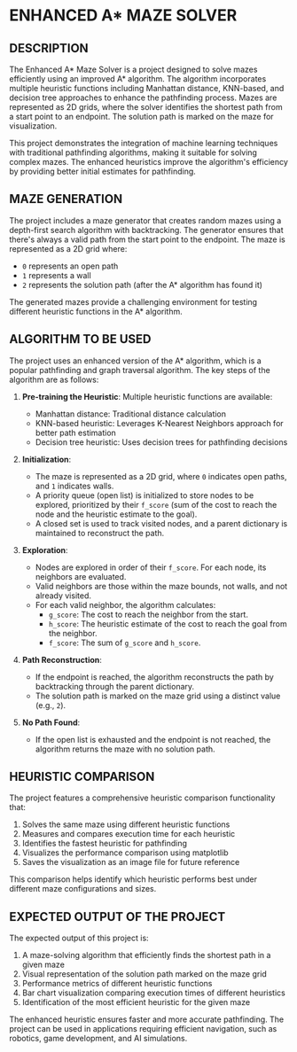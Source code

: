 # ENHANCED A* MAZE SOLVER

## DESCRIPTION
The Enhanced A* Maze Solver is a project designed to solve mazes efficiently using an improved A* algorithm. The algorithm incorporates multiple heuristic functions including Manhattan distance, KNN-based, and decision tree approaches to enhance the pathfinding process. Mazes are represented as 2D grids, where the solver identifies the shortest path from a start point to an endpoint. The solution path is marked on the maze for visualization.

This project demonstrates the integration of machine learning techniques with traditional pathfinding algorithms, making it suitable for solving complex mazes. The enhanced heuristics improve the algorithm's efficiency by providing better initial estimates for pathfinding.

## MAZE GENERATION
The project includes a maze generator that creates random mazes using a depth-first search algorithm with backtracking. The generator ensures that there's always a valid path from the start point to the endpoint. The maze is represented as a 2D grid where:
- `0` represents an open path
- `1` represents a wall
- `2` represents the solution path (after the A* algorithm has found it)

The generated mazes provide a challenging environment for testing different heuristic functions in the A* algorithm.

## ALGORITHM TO BE USED
The project uses an enhanced version of the A* algorithm, which is a popular pathfinding and graph traversal algorithm. The key steps of the algorithm are as follows:

1. **Pre-training the Heuristic**: Multiple heuristic functions are available:
   - Manhattan distance: Traditional distance calculation
   - KNN-based heuristic: Leverages K-Nearest Neighbors approach for better path estimation
   - Decision tree heuristic: Uses decision trees for pathfinding decisions

2. **Initialization**:
   - The maze is represented as a 2D grid, where `0` indicates open paths, and `1` indicates walls.
   - A priority queue (open list) is initialized to store nodes to be explored, prioritized by their `f_score` (sum of the cost to reach the node and the heuristic estimate to the goal).
   - A closed set is used to track visited nodes, and a parent dictionary is maintained to reconstruct the path.

3. **Exploration**:
   - Nodes are explored in order of their `f_score`. For each node, its neighbors are evaluated.
   - Valid neighbors are those within the maze bounds, not walls, and not already visited.
   - For each valid neighbor, the algorithm calculates:
     - `g_score`: The cost to reach the neighbor from the start.
     - `h_score`: The heuristic estimate of the cost to reach the goal from the neighbor.
     - `f_score`: The sum of `g_score` and `h_score`.

4. **Path Reconstruction**:
   - If the endpoint is reached, the algorithm reconstructs the path by backtracking through the parent dictionary.
   - The solution path is marked on the maze grid using a distinct value (e.g., `2`).

5. **No Path Found**:
   - If the open list is exhausted and the endpoint is not reached, the algorithm returns the maze with no solution path.

## HEURISTIC COMPARISON
The project features a comprehensive heuristic comparison functionality that:

1. Solves the same maze using different heuristic functions
2. Measures and compares execution time for each heuristic
3. Identifies the fastest heuristic for pathfinding
4. Visualizes the performance comparison using matplotlib
5. Saves the visualization as an image file for future reference

This comparison helps identify which heuristic performs best under different maze configurations and sizes.

## EXPECTED OUTPUT OF THE PROJECT
The expected output of this project is:

1. A maze-solving algorithm that efficiently finds the shortest path in a given maze
2. Visual representation of the solution path marked on the maze grid
3. Performance metrics of different heuristic functions
4. Bar chart visualization comparing execution times of different heuristics
5. Identification of the most efficient heuristic for the given maze

The enhanced heuristic ensures faster and more accurate pathfinding. The project can be used in applications requiring efficient navigation, such as robotics, game development, and AI simulations.